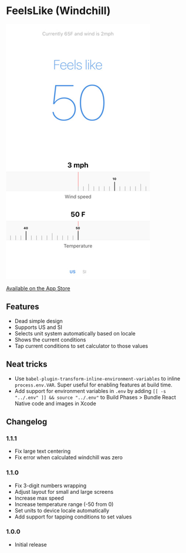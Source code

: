 # FeelsLike (Windchill)

![](screenshot.jpg)

[Available on the App Store](https://appsto.re/us/wtyegb.i)

## Features

* Dead simple design
* Supports US and SI
* Selects unit system automatically based on locale
* Shows the current conditions
* Tap current conditions to set calculator to those values

## Neat tricks

* Use `babel-plugin-transform-inline-environment-variables` to inline `process.env.VAR`. Super useful for enabling features at build time.
* Add support for environment variables in `.env` by adding `[[ -s "../.env" ]] && source "../.env"` to Build Phases > Bundle React Native code and images in Xcode

## Changelog

### 1.1.1

* Fix large text centering
* Fix error when calculated windchill was zero

### 1.1.0

* Fix 3-digit numbers wrapping
* Adjust layout for small and large screens
* Increase max speed
* Increase temperature range (-50 from 0)
* Set units to device locale automatically
* Add support for tapping conditions to set values

### 1.0.0

* Initial release
